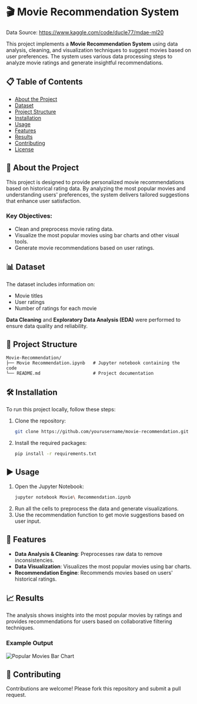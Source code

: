 
# 🎬 Movie Recommendation System

Data Source: https://www.kaggle.com/code/ducle77/mdae-ml20

This project implements a **Movie Recommendation System** using data analysis, cleaning, and visualization techniques to suggest movies based on user preferences. The system uses various data processing steps to analyze movie ratings and generate insightful recommendations.

## 📋 Table of Contents
- [About the Project](#about-the-project)
- [Dataset](#dataset)
- [Project Structure](#project-structure)
- [Installation](#installation)
- [Usage](#usage)
- [Features](#features)
- [Results](#results)
- [Contributing](#contributing)
- [License](#license)

## 🚀 About the Project
This project is designed to provide personalized movie recommendations based on historical rating data. By analyzing the most popular movies and understanding users' preferences, the system delivers tailored suggestions that enhance user satisfaction.

### Key Objectives:
- Clean and preprocess movie rating data.
- Visualize the most popular movies using bar charts and other visual tools.
- Generate movie recommendations based on user ratings.

## 📊 Dataset
The dataset includes information on:
- Movie titles
- User ratings
- Number of ratings for each movie

**Data Cleaning** and **Exploratory Data Analysis (EDA)** were performed to ensure data quality and reliability.

## 📁 Project Structure
```
Movie-Recommendation/
├── Movie Recommendation.ipynb   # Jupyter notebook containing the code
└── README.md                    # Project documentation
```

## 🛠️ Installation
To run this project locally, follow these steps:

1. Clone the repository:
   ```bash
   git clone https://github.com/yourusername/movie-recommendation.git
   ```
2. Install the required packages:
   ```bash
   pip install -r requirements.txt
   ```

## ▶️ Usage
1. Open the Jupyter Notebook:
   ```bash
   jupyter notebook Movie\ Recommendation.ipynb
   ```
2. Run all the cells to preprocess the data and generate visualizations.
3. Use the recommendation function to get movie suggestions based on user input.

## 🌟 Features
- **Data Analysis & Cleaning**: Preprocesses raw data to remove inconsistencies.
- **Data Visualization**: Visualizes the most popular movies using bar charts.
- **Recommendation Engine**: Recommends movies based on users' historical ratings.

## 📈 Results
The analysis shows insights into the most popular movies by ratings and provides recommendations for users based on collaborative filtering techniques.

### Example Output
![Popular Movies Bar Chart](images/popular_movies_chart.png)

## 🤝 Contributing
Contributions are welcome! Please fork this repository and submit a pull request.
